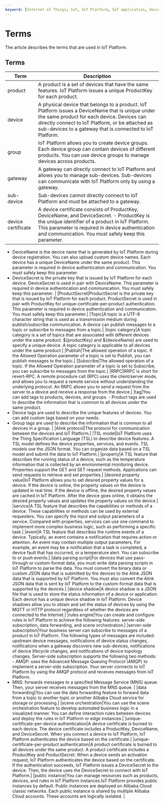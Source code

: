 ```yaml
---
keyword: [Internet of Things, IoT, IoT Platform, IoT application, device]
---
```


# Terms

The article describes the terms that are used in IoT Platform.

## Terms

|Term|Description|
|----|-----------|
|product|A product is a set of devices that have the same features. IoT Platform issues a unique ProductKey for each product.|
|device|A physical device that belongs to a product. IoT Platform issues a DeviceName that is unique under the same product for each device. Devices can directly connect to IoT Platform, or be attached as sub-devices to a gateway that is connected to IoT Platform.|
|group|IoT Platform allows you to create device groups. Each device group can contain devices of different products. You can use device groups to manage devices across products.|
|gateway|A gateway can directly connect to IoT Platform and allows you to manage sub-devices. Sub-devices can communicate with IoT Platform only by using a gateway.|
|sub-device|Sub-devices cannot directly connect to IoT Platform and must be attached to a gateway.|
|device certificate|A device certificate consists of ProductKey, DeviceName, and DeviceSecret. -   ProductKey is the unique identifier of a product in IoT Platform. This parameter is required in device authentication and communication. You must safely keep this parameter.
-   DeviceName is the device name that is generated by IoT Platform during device registration. You can also upload custom device names. Each device has a unique DeviceName under the same product. This parameter is required in device authentication and communication. You must safely keep this parameter.
-   DeviceSecret is the private key that is issued by IoT Platform for each device. DeviceSecret is used in pair with DeviceName. This parameter is required in device authentication and communication. You must safely keep this parameter. |
|ProductSecret|ProductSecret is the private key that is issued by IoT Platform for each product. ProductSecret is used in pair with ProductKey for unique-certificate-per-product authentication. This parameter is required in device authentication and communication. You must safely keep this parameter.|
|Topic|A topic is a UTF-8 character string that is used as a transmission medium during publish/subscribe communication. A device can publish messages to a topic or subscribe to messages from a topic.|
|topic category|A topic category is a set of topics that are associated with different devices under the same product. $\{productKey\} and $\{deviceName\} are used to specify a unique device. A topic category is applicable to all devices under the same product.|
|Publish|The allowed operation of a topic. If the Allowed Operation parameter of a topic is set to Publish, you can publish messages to the topic.|
|Subscribe|The allowed operation of a topic. If the Allowed Operation parameter of a topic is set to Subscribe, you can subscribe to messages from the topic.|
|RRPC|RRPC is short for revert-RPC. A remote procedure call \(RPC\) uses the client/server mode, and allows you to request a remote service without understanding the underlying protocol. An RRPC allows you to send a request from the server to a device and receive a response from the device.|
|tag|You can add tags to products, devices, and groups. -   Product tags are used to describe the information that is common to all devices under the same product.
-   Device tags are used to describe the unique features of devices. You can add custom tags based on your needs.
-   Group tags are used to describe the information that is common to all devices in a group. |
|Alink protocol|The protocol for communication between the devices and IoT Platform.|
|TSL model|IoT Platform uses the Thing Specification Language \(TSL\) to describe device features. A TSL model defines the device properties, services, and events. TSL models use the JSON format. You can organize data based on a TSL model and submit the data to IoT Platform.|
|property|A TSL feature that describes the running status of a device, such as the temperature information that is collected by an environmental monitoring device. Properties support the GET and SET request methods. Applications can send requests to retrieve and set properties.|
|desired property value|IoT Platform allows you to set desired property values for a device. If the device is online, the property values on the device is updated in real time. If the device is offline, the desired property values are cached in IoT Platform. After the device goes online, it obtains the desired property values and updates the property values on the device.|
|service|A TSL feature that describes the capabilities or methods of a device. These capabilities or methods can be used by external requesters. You can specify the input and output parameters of a service. Compared with properties, services can use one command to implement more complex business logic, such as performing a specific task.|
|event|A TSL feature that describes the runtime events of a device. Typically, an event contains a notification that requires action or attention. An event may contain multiple output parameters. For example, an event may be a notification that a task is completed, a device fault that has occurred, or a temperature alert. You can subscribe to or push events.|
|data parsing script|For devices that use pass-through or custom-format data, you must write data parsing scripts in IoT Platform to parse the data. You must convert the binary data or custom JSON data that is submitted by the devices to the Alink JSON data that is supported by IoT Platform. You must also convert the Alink JSON data that is sent by IoT Platform to the custom-format data that is supported by the devices.|
|device shadow|A device shadow is a JSON file that is used to store the status information of a device or application. Each device has a unique device shadow in IoT Platform. Device shadows allow you to obtain and set the status of devices by using the MQTT or HTTP protocol regardless of whether the devices are connected to the Internet.|
|rules engine|You can create and configure rules in IoT Platform to achieve the following features: server-side subscription, data forwarding, and scene orchestration.|
|server-side subscription|Your business server can subscribe to messages of a product in IoT Platform. The following types of messages are included: upstream device messages, notifications of device status changes, notifications when a gateway discovers new sub-devices, notifications of device lifecycle changes, and notifications of device topology changes. Server-side subscription supports the following two methods: -   AMQP: uses the Advanced Message Queuing Protocol \(AMQP\) to implement a server-side subscription. Your server connects to IoT Platform by using the AMQP protocol and receives messages from IoT Platform.
-   MNS: forwards messages to a specified Message Service \(MNS\) queue. Then, your server receives messages from the MNS queue. |
|data forwarding|You can use the data forwarding feature to forward data from a topic to another topic or another Alibaba Cloud service for storage or processing.|
|scene orchestration|You can use the scene orchestration feature to develop automated business logic in a visualized manner. You can define interaction rules between devices and deploy the rules in IoT Platform or edge instances.|
|unique-certificate-per-device authentication|A device certificate is burned to each device. The device certificate includes a ProductKey, DeviceName, and DeviceSecret. When you connect a device to IoT Platform, IoT Platform authenticates the device based on the certificate.|
|unique-certificate-per-product authentication|A product certificate is burned to all devices under the same product. A product certificate includes a ProductKey and ProductSecret. When a device sends an activation request, IoT Platform authenticates the device based on the certificate. If the authentication succeeds, IoT Platform issues a DeviceSecret to the device. Then, the device uses the DeviceSecret to connect with IoT Platform.|
|public instance|You can manage resources such as products, devices, and rules in IoT Platform instances.IoT Platform provides public instances by default. Public instances are deployed on Alibaba Cloud classic networks. Each public instance is shared by multiple Alibaba Cloud accounts. These accounts are logically isolated. |

